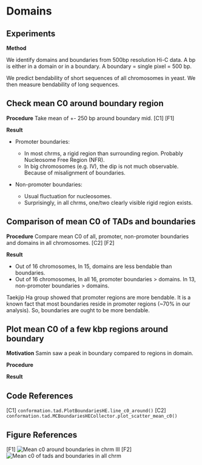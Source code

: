 # Domains

## Experiments

**Method**

We identify domains and boundaries from 500bp resolution Hi-C data. A bp is either in a domain or in a boundary. A boundary = single pixel = 500 bp. 

We predict bendability of short sequences of all chromosomes in yeast. We then measure bendability of long sequences. 

## Check mean C0 around boundary region 

**Procedure** 
Take mean of +- 250 bp around boundary mid. [C1] [F1]

**Result**
- Promoter boundaries: 
  - In most chrms, a rigid region than surrounding region. Probably Nucleosome Free Region (NFR). 
  - In big chromosomes (e.g. IV), the dip is not much observable. Because of misalignment of boundaries.

- Non-promoter boundaries: 
  - Usual fluctuation for nucleosomes.
  - Surprisingly, in all chrms, one/two clearly visible rigid region exists.
  

## Comparison of mean C0 of TADs and boundaries 

**Procedure** 
Compare mean C0 of all, promoter, non-promoter boundaries and domains in all chromosomes. [C2] [F2]

**Result**
- Out of 16 chromosomes, In 15, domains are less bendable than boundaries. 
- Out of 16 chromosomes, In all 16, promoter boundaries > domains. In 13, non-promoter boundaries > domains. 

Taekjip Ha group showed that promoter regions are more bendable. It is a known fact that most boundaries reside in promoter regions (~70% in our analysis). So, boundaries are ought to be more bendable. 

## Plot mean C0 of a few kbp regions around boundary

**Motivation**
Samin saw a peak in boundary compared to regions in domain. 

**Procedure**

**Result**


## Code References
[C1] `conformation.tad.PlotBoundariesHE.line_c0_around()`
[C2] `conformation.tad.MCBoundariesHECollector.plot_scatter_mean_c0()`


## Figure References
[F1] 
![Mean c0 around boundaries in chrm III](../figures/domains/mean_c0_bndrs_III.png)
[F2]
![Mean c0 of tads and boundaries in all chrm](../figures/mcdomains/bndrs_dmns_c0_res_200_lim_500_md_30_without_vl.png)
